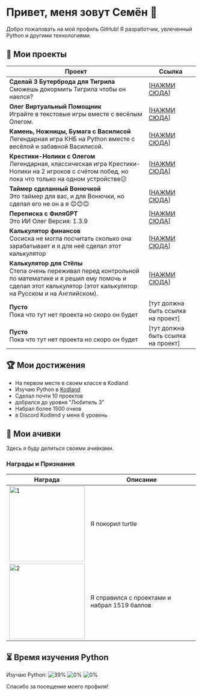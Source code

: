 # Привет, меня зовут Семён 👋

Добро пожаловать на мой профиль GitHub! Я разработчик, увлеченный Python и другими технологиями.

## 📂 Мои проекты

| Проект | Ссылка |
|--------|--------|
| **Сделай 3 Бутерброда для Тигрила**<br>Сможешь докормить Тигрила чтобы он наелся? | [[НАЖМИ СЮДА](https://hub.kodland.org/project/291282)] |
| **Олег Виртуальный Помощник**<br>Играйте в текстовые игры вместе с весёлым Олегом. | [[НАЖМИ СЮДА](https://hub.kodland.org/project/287587)] |
| **Камень, Ножницы, Бумага с Василисой**<br>Легендарная игра КНБ на Python вместе с весёлой и забавной Василисой. | [[НАЖМИ СЮДА](https://hub.kodland.org/project/295095)] |
| **Крестики-Нолики с Олегом**<br>Легендарная, классическая игра Крестики-Нолики на 2 игроков с счётом побед, но пока что только на одном устройстве😕 | [[НАЖМИ СЮДА](https://hub.kodland.org/project/295125)] |
| **Таймер сделанный Вонючкой**<br>Это таймер для вас, и для Вонючки, но сделал его не он а я 😊😊😊 | [[НАЖМИ СЮДА](https://hub.kodland.org/project/295807)] |
| **Переписка с ФиляGPT**<br>Это ИИ Олег Версия: 1.3.9 |[[НАЖМИ СЮДА](https://hub.kodland.org/project/296311)]|
| **Калькулятор финансов**<br>Сосиска не могла посчитать сколько она зарабатывает и я для неё сделал этот калькулятор | [[НАЖМИ СЮДА](https://hub.kodland.org/project/296784)] |
| **Калькулятор для Стёпы**<br>Степа очень переживал перед контрольной по математике и я решил ему помочь и сделал этот калькулятор (этот калькулятор на Русском и на Английском). | [[НАЖМИ СЮДА](https://hub.kodland.org/project/297596)] |
| **Пусто**<br>Пока что тут нет проекта но скоро он будет | [тут должна быть ссылка на проект] |
| **Пусто**<br>Пока что тут нет проекта но скоро он будет | [тут должна быть ссылка на проект] |
## 🏆 Мои достижения
- На первом месте в своем классе в Kodland
- Изучаю Python в [Kodland](https://www.kodland.org)
- Сделал почти 10 проектов
- добрался до уровня "Любитель 3"
- Набрал более 1500 очков
- в Discord Kodlend у меня 6 уровень
## 📜 Мои ачивки

Здесь я буду делиться своими ачивками.

### Награды и Признания

| Награда | Описание |
|------------|-----------|
| <img src="https://i.ibb.co/rwFWSrv/image-3.png" alt="1" width="200"/> | Я покорил turtle |
| <img src="https://github.com/Student123321123/Student123321123/assets/174334016/629c1793-0a93-4ac8-a6ac-9635547b9839" alt="2" width="200"/> | Я справился с проектами и набрал 1519 баллов |

## ⏳ Время изучения Python

Изучаю Python:
![39%](https://progress-bar.dev/39/?title=LVL1)
![0%](https://progress-bar.dev/0/?title=LVL2)
![0%](https://progress-bar.dev/0/?title=LVL3)

Спасибо за посещение моего профиля! 


